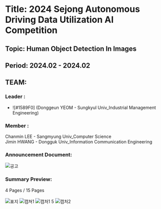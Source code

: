 # Title: 2024 Sejong Autonomous Driving Data Utilization AI Competition<br/>
## Topic: Human Object Detection In Images<br/>
## Period: 2024.02 - 2024.02 <br/>
## TEAM:<br/>
### Leader : <br/>
- ![#1589F0] (Donggeun YEOM - Sungkyul Univ_Industrial Management Engineering) <br/>
### Member : <br/>
Chanmin LEE - Sangmyung Univ_Computer Science <br/>
Jimin HWANG - Dongguk Univ_Information Communication Engineering <br/>


### Announcement Document:<br/>
![공고](https://github.com/user-attachments/assets/57a9fd78-5ecf-4c3f-93b2-da173a38a276)


### Summary Preview:<br/>
4 Pages / 15 Pages<br/>
<br/>
![표지](https://github.com/user-attachments/assets/2ec11759-ad0a-4e7d-a5dc-f86b7e07e475)
![캡쳐1](https://github.com/user-attachments/assets/d2fddfbd-9a95-4223-b6bb-add2105f0c11)
![캡처1 5](https://github.com/user-attachments/assets/a50612e9-8152-4289-95ee-c589b8a95250)
![캡처2](https://github.com/user-attachments/assets/b85850c5-1191-4151-b067-2f347273c9a9)

